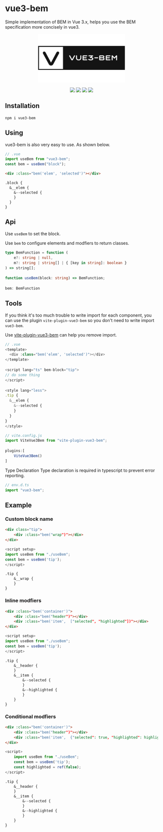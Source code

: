 # vue3-bem

Simple implementation of BEM in Vue 3.x, helps you use the BEM specification more concisely in vue3.

<p align="center">
  <a target="_blank" href="https://github.com/KesionX/vue3-bem">
    <img alt="vue3 bem" src="https://github.com/KesionX/vue3-bem/blob/main/logo-prod-2.png?raw=true">
  </a>
  <div align="center">
    <img src="https://img.shields.io/badge/npm-v1.0.6-red"/>
    <img src="https://img.shields.io/github/issues/KesionX/vue3-bem"/>
    <img src="https://img.shields.io/github/stars/KesionX/vue3-bem"/>
    <img src="https://img.shields.io/github/license/KesionX/vue3-bem"/>
  </div>
</p>

## Installation

`npm i vue3-bem`

## Using

vue3-bem is also very easy to use. As shown below.

```ts
// .vue
import useBem from "vue3-bem";
const bem = useBem("block");
```
```html
<div :class="bem('elem', 'selected')"></div>
```
```less
.block {
  &__elem {
    &--selected {
    }
  }
}
```

## Api

Use `useBem` to set the block.

Use `bem` to configure elements and modfiers to return classes.

```ts
type BemFunction = function (
    e?: string | null,
    m?: string | string[] | { [key in string]: boolean }
) => string[];

function useBem(block: string) => BemFunction;

bem: BemFunction
```

## Tools

If you think it's too much trouble to write import for each component, you can use the plugin `vite-plugin-vue3-bem` so you don't need to write import `vue3-bem`.

Use [vite-plugin-vue3-bem](https://github.com/KesionX/vue3-bem/tree/main/packages/vite-plugin-vue3-bem) can help you remove import.

```js
// .vue
<template>
  <div :class="bem('elem', 'selected')"></div>
</template>

<script lang="ts" bem-block="tip">
// do some thing
</script>

<style lang="less"> 
.tip {
  &__elem {
    &--selected {
    }
  }
}
</style>
```

```ts
// vite.config.js
import ViteVue3Bem from "vite-plugin-vue3-bem";

plugins:[
    ViteVue3Bem()
]
```

Type Declaration
Type declaration is required in typescript to prevent error reporting.

```ts
// env.d.ts
import "vue3-bem";
```

## Example

### Custom block name

```html
<div class="tip">
    <div :class="bem("wrap")"></div>
</div>
```

```ts
<script setup>
import useBem from "./useBem";
const bem = useBem('tip');
</script>
```

```less
.tip {
    &__wrap {
    }
}
```

### Inline modfiers

```html
<div :class="bem('container')">
    <div :class="bem("header")"></div>
    <div :class="bem('item',  ["selected", "highlighted"])"></div>
</div>
```

```ts
<script setup>
import useBem from "./useBem";
const bem = useBem('tip');
</script>
```

```less
.tip {
    &__header {
    }
    &__item {
        &--selected {
        }
        &--highlighted {
        }
    }
}
```

### Conditional modfiers

```html
<div :class="bem('container')">
    <div :class="bem("header")"></div>
    <div :class="bem('item',  {"selected": true, "highlighted": highlighted})"></div>
</div>
```

```ts
<script>
    import useBem from "./useBem";
    const bem = useBem('tip');
    const highlighted = ref(false);
</script>
```

```less
.tip {
    &__header {
    }
    &__item {
        &--selected {
        }
        &--highlighted {
        }
    }
}
```
